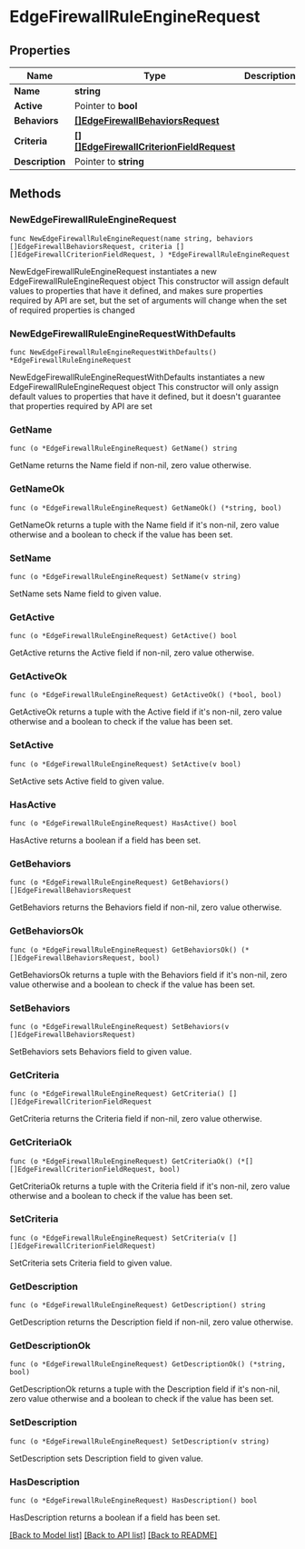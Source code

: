 # EdgeFirewallRuleEngineRequest

## Properties

Name | Type | Description | Notes
------------ | ------------- | ------------- | -------------
**Name** | **string** |  | 
**Active** | Pointer to **bool** |  | [optional] 
**Behaviors** | [**[]EdgeFirewallBehaviorsRequest**](EdgeFirewallBehaviorsRequest.md) |  | 
**Criteria** | [**[][]EdgeFirewallCriterionFieldRequest**]([]EdgeFirewallCriterionFieldRequest.md) |  | 
**Description** | Pointer to **string** |  | [optional] 

## Methods

### NewEdgeFirewallRuleEngineRequest

`func NewEdgeFirewallRuleEngineRequest(name string, behaviors []EdgeFirewallBehaviorsRequest, criteria [][]EdgeFirewallCriterionFieldRequest, ) *EdgeFirewallRuleEngineRequest`

NewEdgeFirewallRuleEngineRequest instantiates a new EdgeFirewallRuleEngineRequest object
This constructor will assign default values to properties that have it defined,
and makes sure properties required by API are set, but the set of arguments
will change when the set of required properties is changed

### NewEdgeFirewallRuleEngineRequestWithDefaults

`func NewEdgeFirewallRuleEngineRequestWithDefaults() *EdgeFirewallRuleEngineRequest`

NewEdgeFirewallRuleEngineRequestWithDefaults instantiates a new EdgeFirewallRuleEngineRequest object
This constructor will only assign default values to properties that have it defined,
but it doesn't guarantee that properties required by API are set

### GetName

`func (o *EdgeFirewallRuleEngineRequest) GetName() string`

GetName returns the Name field if non-nil, zero value otherwise.

### GetNameOk

`func (o *EdgeFirewallRuleEngineRequest) GetNameOk() (*string, bool)`

GetNameOk returns a tuple with the Name field if it's non-nil, zero value otherwise
and a boolean to check if the value has been set.

### SetName

`func (o *EdgeFirewallRuleEngineRequest) SetName(v string)`

SetName sets Name field to given value.


### GetActive

`func (o *EdgeFirewallRuleEngineRequest) GetActive() bool`

GetActive returns the Active field if non-nil, zero value otherwise.

### GetActiveOk

`func (o *EdgeFirewallRuleEngineRequest) GetActiveOk() (*bool, bool)`

GetActiveOk returns a tuple with the Active field if it's non-nil, zero value otherwise
and a boolean to check if the value has been set.

### SetActive

`func (o *EdgeFirewallRuleEngineRequest) SetActive(v bool)`

SetActive sets Active field to given value.

### HasActive

`func (o *EdgeFirewallRuleEngineRequest) HasActive() bool`

HasActive returns a boolean if a field has been set.

### GetBehaviors

`func (o *EdgeFirewallRuleEngineRequest) GetBehaviors() []EdgeFirewallBehaviorsRequest`

GetBehaviors returns the Behaviors field if non-nil, zero value otherwise.

### GetBehaviorsOk

`func (o *EdgeFirewallRuleEngineRequest) GetBehaviorsOk() (*[]EdgeFirewallBehaviorsRequest, bool)`

GetBehaviorsOk returns a tuple with the Behaviors field if it's non-nil, zero value otherwise
and a boolean to check if the value has been set.

### SetBehaviors

`func (o *EdgeFirewallRuleEngineRequest) SetBehaviors(v []EdgeFirewallBehaviorsRequest)`

SetBehaviors sets Behaviors field to given value.


### GetCriteria

`func (o *EdgeFirewallRuleEngineRequest) GetCriteria() [][]EdgeFirewallCriterionFieldRequest`

GetCriteria returns the Criteria field if non-nil, zero value otherwise.

### GetCriteriaOk

`func (o *EdgeFirewallRuleEngineRequest) GetCriteriaOk() (*[][]EdgeFirewallCriterionFieldRequest, bool)`

GetCriteriaOk returns a tuple with the Criteria field if it's non-nil, zero value otherwise
and a boolean to check if the value has been set.

### SetCriteria

`func (o *EdgeFirewallRuleEngineRequest) SetCriteria(v [][]EdgeFirewallCriterionFieldRequest)`

SetCriteria sets Criteria field to given value.


### GetDescription

`func (o *EdgeFirewallRuleEngineRequest) GetDescription() string`

GetDescription returns the Description field if non-nil, zero value otherwise.

### GetDescriptionOk

`func (o *EdgeFirewallRuleEngineRequest) GetDescriptionOk() (*string, bool)`

GetDescriptionOk returns a tuple with the Description field if it's non-nil, zero value otherwise
and a boolean to check if the value has been set.

### SetDescription

`func (o *EdgeFirewallRuleEngineRequest) SetDescription(v string)`

SetDescription sets Description field to given value.

### HasDescription

`func (o *EdgeFirewallRuleEngineRequest) HasDescription() bool`

HasDescription returns a boolean if a field has been set.


[[Back to Model list]](../README.md#documentation-for-models) [[Back to API list]](../README.md#documentation-for-api-endpoints) [[Back to README]](../README.md)


